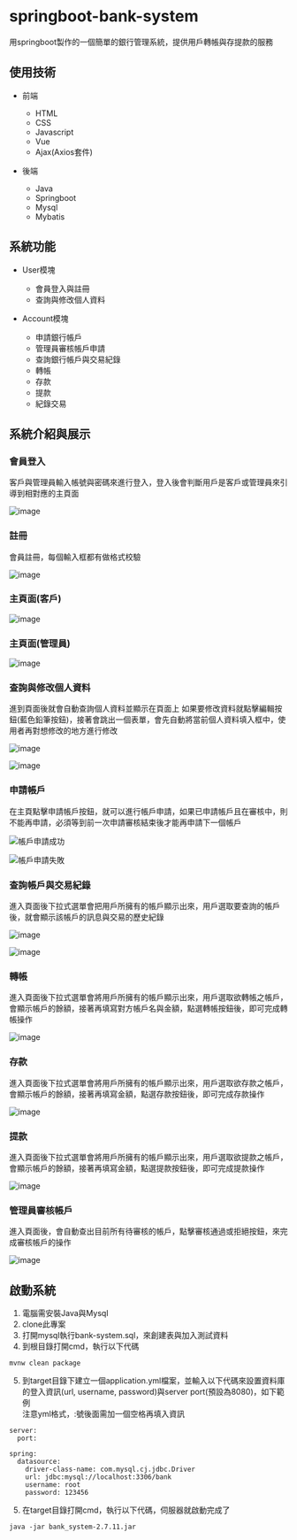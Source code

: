 # springboot-bank-system
用springboot製作的一個簡單的銀行管理系統，提供用戶轉帳與存提款的服務

## 使用技術
* 前端
  - HTML
  - CSS
  - Javascript
  - Vue
  - Ajax(Axios套件)

* 後端 
  - Java 
  - Springboot
  - Mysql
  - Mybatis

## 系統功能
* User模塊
  - 會員登入與註冊
  - 查詢與修改個人資料

* Account模塊
  - 申請銀行帳戶
  - 管理員審核帳戶申請
  - 查詢銀行帳戶與交易紀錄
  - 轉帳
  - 存款
  - 提款
  - 紀錄交易

## 系統介紹與展示

### 會員登入
客戶與管理員輸入帳號與密碼來進行登入，登入後會判斷用戶是客戶或管理員來引導到相對應的主頁面

![image](https://github.com/tonyaszx11/springboot-bank-system/assets/135413819/61350164-38f1-4fd9-b9ad-d439deb62fb3)

### 註冊
會員註冊，每個輸入框都有做格式校驗

![image](https://github.com/tonyaszx11/springboot-bank-system/assets/135413819/4fb2b1a9-1af8-47ee-ab17-b5aed7c17117)

### 主頁面(客戶)

![image](https://github.com/tonyaszx11/springboot-bank-system/assets/135413819/e75b6abf-310f-42f7-b4cc-2b0e60d5c3ae)

### 主頁面(管理員)

![image](https://github.com/tonyaszx11/springboot-bank-system/assets/135413819/4fbc2549-b3b7-4de8-bb6d-3cf2ea639852)

### 查詢與修改個人資料
進到頁面後就會自動查詢個人資料並顯示在頁面上
如果要修改資料就點擊編輯按鈕(藍色鉛筆按鈕)，接著會跳出一個表單，會先自動將當前個人資料填入框中，使用者再對想修改的地方進行修改

![image](https://github.com/tonyaszx11/springboot-bank-system/assets/135413819/2cb69333-75b7-4913-b12d-e432c9d56838)

![image](https://github.com/tonyaszx11/springboot-bank-system/assets/135413819/46f6eea8-0eac-40c4-b493-8b064c0186cc)

### 申請帳戶
在主頁點擊申請帳戶按鈕，就可以進行帳戶申請，如果已申請帳戶且在審核中，則不能再申請，必須等到前一次申請審核結束後才能再申請下一個帳戶

![帳戶申請成功 ](https://github.com/tonyaszx11/springboot-bank-system/assets/135413819/81e62dec-634f-4bb5-9937-f897e28c7c79)

![帳戶申請失敗](https://github.com/tonyaszx11/springboot-bank-system/assets/135413819/33ba5818-0d2a-4b4e-ae05-821503cd8ed5)

### 查詢帳戶與交易紀錄
進入頁面後下拉式選單會把用戶所擁有的帳戶顯示出來，用戶選取要查詢的帳戶後，就會顯示該帳戶的訊息與交易的歷史紀錄

![image](https://github.com/tonyaszx11/springboot-bank-system/assets/135413819/c1e20614-53e7-49a2-a443-52ccd9b96a9c)

![image](https://github.com/tonyaszx11/springboot-bank-system/assets/135413819/60dadc0e-8876-433d-83df-4e7ceb458cff)

### 轉帳
進入頁面後下拉式選單會將用戶所擁有的帳戶顯示出來，用戶選取欲轉帳之帳戶，會顯示帳戶的餘額，接著再填寫對方帳戶名與金額，點選轉帳按鈕後，即可完成轉帳操作

![image](https://github.com/tonyaszx11/springboot-bank-system/assets/135413819/b7c6a8df-04e3-4fd1-a105-d0d0c788e7e9)


### 存款
進入頁面後下拉式選單會將用戶所擁有的帳戶顯示出來，用戶選取欲存款之帳戶，會顯示帳戶的餘額，接著再填寫金額，點選存款按鈕後，即可完成存款操作

![image](https://github.com/tonyaszx11/springboot-bank-system/assets/135413819/0e9d0d29-64e3-46f5-85b0-36a8fcba0a06)


### 提款
進入頁面後下拉式選單會將用戶所擁有的帳戶顯示出來，用戶選取欲提款之帳戶，會顯示帳戶的餘額，接著再填寫金額，點選提款按鈕後，即可完成提款操作

![image](https://github.com/tonyaszx11/springboot-bank-system/assets/135413819/4770603c-3432-498b-a3de-985e2fcb9faa)


### 管理員審核帳戶
進入頁面後，會自動查出目前所有待審核的帳戶，點擊審核通過或拒絕按鈕，來完成審核帳戶的操作

![image](https://github.com/tonyaszx11/springboot-bank-system/assets/135413819/bfa87d2d-0dda-462f-b3f2-e15799bd8ae5)

## 啟動系統
1. 電腦需安裝Java與Mysql
2. clone此專案
3. 打開mysql執行bank-system.sql，來創建表與加入測試資料
4. 到根目錄打開cmd，執行以下代碼
```
mvnw clean package
```
5. 到target目錄下建立一個application.yml檔案，並輸入以下代碼來設置資料庫的登入資訊(url, username, password)與server port(預設為8080)，如下範例  
注意yml格式，:號後面需加一個空格再填入資訊
```
server:
  port: 

spring:
  datasource:
    driver-class-name: com.mysql.cj.jdbc.Driver
    url: jdbc:mysql://localhost:3306/bank
    username: root
    password: 123456
```
5. 在target目錄打開cmd，執行以下代碼，伺服器就啟動完成了
```
java -jar bank_system-2.7.11.jar
```
  

